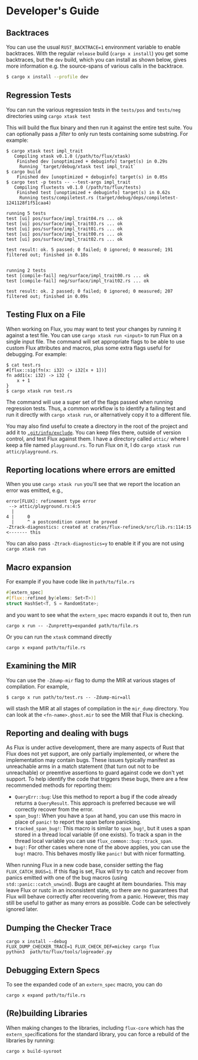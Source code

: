# Developer's Guide

## Backtraces

You can use the usual `RUST_BACKTRACE=1` environment variable to enable backtraces.
With the regular `release` build (`cargo x install`) you get some backtraces, but
the `dev` build, which you can install as shown below, gives more information e.g.
the source-spans of various calls in the backtrace.

```sh
$ cargo x install --profile dev
```

## Regression Tests

You can run the various regression tests in the `tests/pos` and `tests/neg` directories using
`cargo xtask test`

This will build the flux binary and then run it against the entire test suite.
You can optionally pass a _filter_ to only run tests containing some substring.
For example:

```console
$ cargo xtask test impl_trait
   Compiling xtask v0.1.0 (/path/to/flux/xtask)
    Finished dev [unoptimized + debuginfo] target(s) in 0.29s
     Running `target/debug/xtask test impl_trait`
$ cargo build
    Finished dev [unoptimized + debuginfo] target(s) in 0.05s
$ cargo test -p tests -- --test-args impl_trait
   Compiling fluxtests v0.1.0 (/path/to/flux/tests)
    Finished test [unoptimized + debuginfo] target(s) in 0.62s
     Running tests/compiletest.rs (target/debug/deps/compiletest-1241128f1f51caa4)

running 5 tests
test [ui] pos/surface/impl_trait04.rs ... ok
test [ui] pos/surface/impl_trait03.rs ... ok
test [ui] pos/surface/impl_trait01.rs ... ok
test [ui] pos/surface/impl_trait00.rs ... ok
test [ui] pos/surface/impl_trait02.rs ... ok

test result: ok. 5 passed; 0 failed; 0 ignored; 0 measured; 191 filtered out; finished in 0.10s


running 2 tests
test [compile-fail] neg/surface/impl_trait00.rs ... ok
test [compile-fail] neg/surface/impl_trait02.rs ... ok

test result: ok. 2 passed; 0 failed; 0 ignored; 0 measured; 207 filtered out; finished in 0.09s
```

## Testing Flux on a File

When working on Flux, you may want to test your changes by running it against a test file.
You can use `cargo xtask run <input>` to run Flux on a single input file.
The command will set appropriate flags to be able to use custom Flux attributes and macros,
plus some extra flags useful for debugging.
For example:

```console
$ cat test.rs
#[flux::sig(fn(x: i32) -> i32[x + 1])]
fn add1(x: i32) -> i32 {
    x + 1
}
$ cargo xtask run test.rs
```

The command will use a super set of the flags passed when running regression tests.
Thus, a common workflow is to identify a failing test and run it directly with `cargo xtask run`,
or alternatively copy it to a different file.

You may also find useful to create a directory in the root of the project and add it to
[`.git/info/exclude`](https://git-scm.com/docs/gitignore).
You can keep files there, outside of version control, and test Flux against them.
I have a directory called `attic/` where I keep a file named `playground.rs`.
To run Flux on it, I do `cargo xtask run attic/playground.rs`.

## Reporting locations where errors are emitted

When you use `cargo xtask run` you'll see that we report the location an error was emitted, e.g.,

```console
error[FLUX]: refinement type error
 --> attic/playground.rs:4:5
  |
4 |     0
  |     ^ a postcondition cannot be proved
-Ztrack-diagnostics: created at crates/flux-refineck/src/lib.rs:114:15   <------- this
```

You can also pass `-Ztrack-diagnostics=y` to enable it if you are not using `cargo xtask run`

## Macro expansion

For example if you have code like in `path/to/file.rs`

```rust
#[extern_spec]
#[flux::refined_by(elems: Set<T>)]
struct HashSet<T, S = RandomState>;
```

and you want to see what the `extern_spec` macro expands it out to, then run

```shell
cargo x run -- -Zunpretty=expanded path/to/file.rs
```

Or you can run the `xtask` command directly

```shell
cargo x expand path/to/file.rs
```

## Examining the MIR

You can use the `-Zdump-mir` flag to dump the MIR at various stages of compilation.
For example,

```
$ cargo x run path/to/test.rs -- -Zdump-mir=all
```

will stash the MIR at all stages of compilation in the `mir_dump` directory.
You can look at the `<fn-name>.ghost.mir` to see the MIR that Flux is checking.

## Reporting and dealing with bugs

As Flux is under active development, there are many aspects of Rust that Flux does not yet support, are
only partially implemented, or where the implementation may contain bugs. These issues typically manifest
as unreachable arms in a match statement (that turn out not to be unreachable) or preemtive assertions to
guard against code we don't yet support. To help identify the code that triggers these bugs, there are a few
recommended methods for reporting them:

- `QueryErr::bug`: Use this method to report a bug if the code already returns a `QueryResult`. This
  approach is preferred because we will correctly recover from the error.
- `span_bug!`: When you have a `Span` at hand, you can use this macro in place of `panic!` to report
  the span before panicking.
- `tracked_span_bug!`: This macro is similar to `span_bug!`, but it uses a span stored in a thread local
  variable (if one exists). To track a span in the thread local variable you can use `flux_common::bug::track_span`.
- `bug!`: For other cases where none of the above applies, you can use the `bug!` macro. This behaves
  mostly like `panic!` but with nicer formatting.

When running Flux in a new code base, consider setting the flag `FLUX_CATCH_BUGS=1`. If this flag is set,
Flux will try to catch and recover from panics emitted with one of the bug macros (using
`std::panic::catch_unwind`). Bugs are caught at item boundaries. This may leave Flux or rustc
in an inconsistent state, so there are no guarantees that Flux will behave correctly after recovering
from a panic. However, this may still be useful to gather as many errors as possible. Code can
be selectively ignored later.

## Dumping the Checker Trace

```
cargo x install --debug
FLUX_DUMP_CHECKER_TRACE=1 FLUX_CHECK_DEF=mickey cargo flux
python3  path/to/flux/tools/logreader.py
```

## Debugging Extern Specs

To see the expanded code of an `extern_spec` macro, you can do

```
cargo x expand path/to/file.rs
```

## (Re)building Libraries

When making changes to the libraries, including `flux-core` which has the
`extern_spec`ifications for the standard library, you can force a rebuild
of the libraries by running:

```sh
cargo x build-sysroot
```
